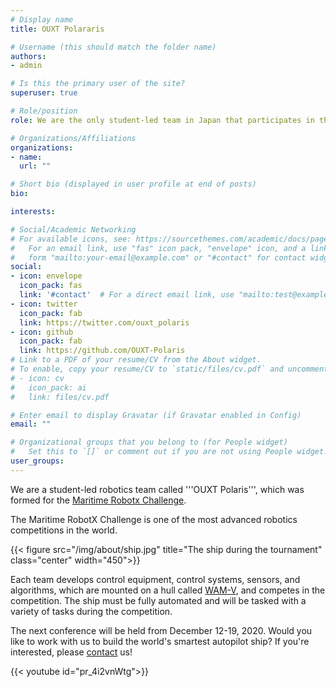```yaml
---
# Display name
title: OUXT Polararis

# Username (this should match the folder name)
authors:
- admin

# Is this the primary user of the site?
superuser: true

# Role/position
role: We are the only student-led team in Japan that participates in the Autopilot Ship Robot Contest held in Hawaii!

# Organizations/Affiliations
organizations:
- name: 
  url: ""

# Short bio (displayed in user profile at end of posts)
bio: 

interests:

# Social/Academic Networking
# For available icons, see: https://sourcethemes.com/academic/docs/page-builder/#icons
#   For an email link, use "fas" icon pack, "envelope" icon, and a link in the
#   form "mailto:your-email@example.com" or "#contact" for contact widget.
social:
- icon: envelope
  icon_pack: fas
  link: '#contact'  # For a direct email link, use "mailto:test@example.org".
- icon: twitter
  icon_pack: fab
  link: https://twitter.com/ouxt_polaris
- icon: github
  icon_pack: fab
  link: https://github.com/OUXT-Polaris
# Link to a PDF of your resume/CV from the About widget.
# To enable, copy your resume/CV to `static/files/cv.pdf` and uncomment the lines below.
# - icon: cv
#   icon_pack: ai
#   link: files/cv.pdf

# Enter email to display Gravatar (if Gravatar enabled in Config)
email: ""

# Organizational groups that you belong to (for People widget)
#   Set this to `[]` or comment out if you are not using People widget.
user_groups:
---
```


We are a student-led robotics team called '''OUXT Polaris''', which was formed for the [Maritime Robotx Challenge](https://www.robotx.org/).

The Maritime RobotX Challenge is one of the most advanced robotics competitions in the world.

{{< figure src="/img/about/ship.jpg" title="The ship during the tournament" class="center" width="450">}}

Each team develops control equipment, control systems, sensors, and algorithms, which are mounted on a hull called [WAM-V](http://www.wam-v.com/), and competes in the competition.
The ship must be fully automated and will be tasked with a variety of tasks during the competition.

The next conference will be held from December 12-19, 2020.
Would you like to work with us to build the world's smartest autopilot ship?
If you're interested, please [contact](./#contact) us!

{{< youtube id="pr_4i2vnWtg">}}
